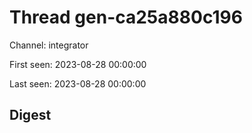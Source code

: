 # Thread gen-ca25a880c196
Channel: integrator

First seen: 2023-08-28 00:00:00

Last seen: 2023-08-28 00:00:00

## Digest


